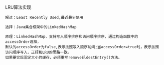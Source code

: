 LRU算法实现

    解读：Least Recently Used,最近最少使用
    
    选择：Java集合框架中的LinkedHashMap
    
    原理：LinkedHashMap，支持写入顺序排序和访问顺序排序，通过构造函数中的accessOrder选择，
    默认的accessOrder为false,表示按照写入顺序访问;当accessOrder=true时，表示按照访问顺序写入，正好和LRU的思路一致。
    如果要实现固定大小的缓存，必须重写removeEldestEntry()方法。
